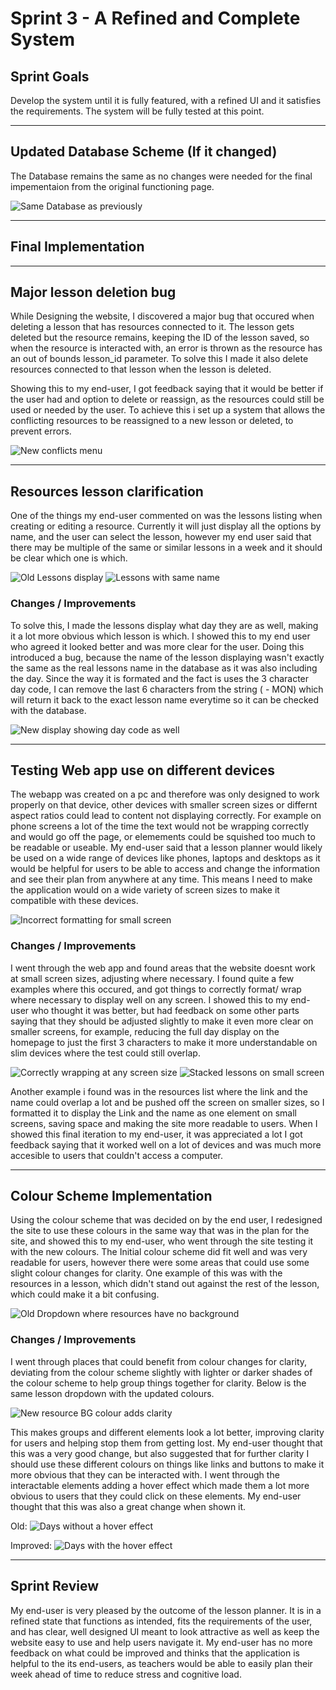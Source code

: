 # Sprint 3 - A Refined and Complete System


## Sprint Goals

Develop the system until it is fully featured, with a refined UI and it satisfies the requirements. The system will be fully tested at this point.


---

## Updated Database Scheme (If it changed)

The Database remains the same as no changes were needed for the final impementaion from the original functioning page.

![Same Database as previously](screenshots/ImplementedDB.png)

---

## Final Implementation

---

## Major lesson deletion bug

While Designing the website, I discovered a major bug that occured when deleting a lesson that has resources connected to it. The lesson gets deleted but the resource remains, keeping the ID of the lesson saved, so when the resource is interacted with, an error is thrown as the resource has an out of bounds lesson_id parameter. To solve this I made it also delete resources connected to that lesson when the lesson is deleted.

Showing this to my end-user, I got feedback saying that it would be better if the user had and option to delete or reassign, as the resources could still be used or needed by the user. To achieve this i set up a system that allows the conflicting resources to be reassigned to a new lesson or deleted, to prevent errors.

![New conflicts menu](screenshots/ResourceConflict.png)

---

## Resources lesson clarification

One of the things my end-user commented on was the lessons listing when creating or editing a resource. Currently it will just display all the options by name, and the user can select the lesson, however my end user said that there may be multiple of the same or similar lessons in a week and it should be clear which one is which.


![Old Lessons display](screenshots/ResourceLessons.png)
![Lessons with same name](screenshots/SameLessonsError.png)

### Changes / Improvements

To solve this, I made the lessons display what day they are as well, making it a lot more obvious which lesson is which. I showed this to my end user who agreed it looked better and was more clear for the user. Doing this introduced a bug, because the name of the lesson displaying wasn't exactly the same as the real lessons name in the database as it was also including the day. Since the way it is formated and the fact is uses the 3 character day code, I can remove the last 6 characters from the string ( - MON) which will return it back to the exact lesson name everytime so it can be checked with the database.

![New display showing day code as well](screenshots/UpdatedLessonResources.png)


---

## Testing Web app use on different devices

The webapp was created on a pc and therefore was only designed to work properly on that device, other devices with smaller screen sizes or differnt aspect ratios could lead to content not displaying correctly. For example on phone screens a lot of the time the text would not be wrapping correctly and would go off the page, or elemements could be squished too much to be readable or useable. My end-user said that a lesson planner would likely be used on a wide range of devices like phones, laptops and desktops as it would be helpful for users to be able to access and change the information and see their plan from anywhere at any time. This means I need to make the application would on a wide variety of screen sizes to make it compatible with these devices.

![Incorrect formatting for small screen](screenshots/Nowrap.png)

### Changes / Improvements

I went through the web app and found areas that the website doesnt work at small screen sizes, adjusting where necessary. I found quite a few examples where this occured, and got things to correctly format/ wrap where necessary to display well on any screen. I showed this to my end-user who thought it was better, but had feedback on some other parts saying that they should be adjusted slightly to make it even more clear on smaller screens, for example, reducing the full day display on the homepage to just the first 3 characters to make it more understandable on slim devices where the test could still overlap.

![Correctly wrapping at any screen size](screenshots/wrapping.png)
![Stacked lessons on small screen](<screenshots/Stacked lessons.png>)

Another example i found was in the resources list where the link and the name could overlap a lot and be pushed off the screen on smaller sizes, so I formatted it to display the Link and the name as one element on small screens, saving space and making the site more readable to users. When I showed this final iteration to my end-user, it was appreciated a lot I got feedback saying that it worked well on a lot of devices and was much more accesible to users that couldn't access a computer.

---

## Colour Scheme Implementation

Using the colour scheme that was decided on by the end user, I redesigned the site to use these colours in the same way that was in the plan for the site, and showed this to my end-user, who went through the site testing it with the new colours. The Initial colour scheme did fit well and was very readable for users, however there were some areas that could use some slight colour changes for clarity. One example of this was with the resources in a lesson, which didn't stand out against the rest of the lesson, which could make it a bit confusing.

![Old Dropdown where resources have no background](screenshots/OldResourceBox.png)

### Changes / Improvements

I went through places that could benefit from colour changes for clarity, deviating from the colour scheme slightly with lighter or darker shades of the colour scheme to help group things together for clarity. Below is the same lesson dropdown with the updated colours.

![New resource BG colour adds clarity](screenshots/NewResourceBox.png)

This makes groups and different elements look a lot better, improving clarity for users and helping stop them from getting lost. My end-user thought that this was a very good change, but also suggested that for further clarity I should use these different colours on things like links and buttons to make it more obvious that they can be interacted with.
I went through the interactable elements adding a hover effect which made them a lot more obvious to users that they could click on these elements. My end-user thought that this was also a great change when shown it.

Old:
![Days without a hover effect](screenshots/NoHover.gif)

Improved:
![Days with the hover effect](screenshots/WithHover.gif)

---

## Sprint Review

My end-user is very pleased by the outcome of the lesson planner. It is in a refined state that functions as intended, fits the requirements of the user, and has clear, well designed UI meant to look attractive as well as keep the website easy to use and help users navigate it. My end-user has no more feedback on what could be improved and thinks that the application is helpful to the its end-users, as teachers would be able to easily plan their week ahead of time to reduce stress and cognitive load. 


